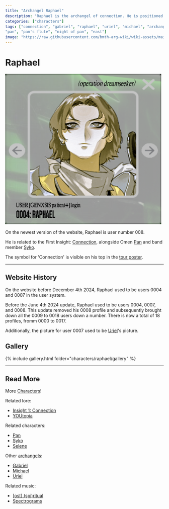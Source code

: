 ```yaml
---
title: "Archangel Raphael"
description: "Raphael is the archangel of connection. He is positioned to the East on Selene's the map of YOUtopia."
categories: ["characters"]
tags: ["connection", "gabriel", "raphael", "uriel", "michael", "archangel", "selene's map", 
"pan", "pan's flute", "night of pan", "east"]
image: "https://raw.githubusercontent.com/bmth-arg-wiki/wiki-assets/main/characters/raphael/raphael-300x300.png"
---
```


# Raphael

![Raphael's avatar](https://raw.githubusercontent.com/bmth-arg-wiki/wiki-assets/main/characters/raphael/4raphael.png)

On the newest version of the website, Raphael is user number 008.

He is related to the First Insight: [Connection](../lore/insight1-connection), 
alongside Omen [Pan](pan) and band member [Syko](syko).

The symbol for 'Connection' is visible on his top in the [tour poster](#gallery).

***

## Website History

On the website before December 4th 2024, Raphael used to be users 0004 and 0007 in the user system.

Before the June 4th 2024 update, Raphael used to be users 0004, 0007, and 0008.
This update removed his 0008 profile and subsequently brought down all the 0009 to 0018 users down a number.
There is now a total of 18 profiles, fromm 0000 to 0017.

Additionally, the picture for user 0007 used to be [Uriel](uriel)'s picture.

## Gallery

{% include gallery.html folder="characters/raphael/gallery" %}

***

## Read More

More [Characters](characters)!

Related lore:

- [Insight 1: Connection](../lore/insight1-connection)
- [YOUtopia](../lore/youtopia)

Related characters:

- [Pan](pan)
- [Syko](syko)
- [Selene](selene)

Other [archangels](characters#the-archangels):

- [Gabriel](gabriel)
- [Michael](michael)
- [Uriel](uriel)

Related music:

- [[ost] (spi)ritual](../music/song-spiritual)
- [Spectrograms](../music/spectrograms)